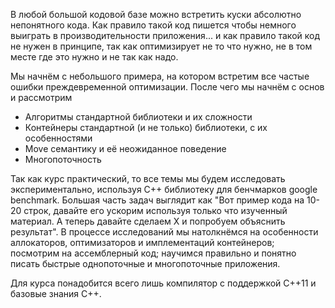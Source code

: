 В любой большой кодовой базе можно встретить куски абсолютно непонятного кода. Как правило такой код пишется чтобы немного выиграть в производительности приложения... и как правило такой код не нужен в принципе, так как оптимизирует не то что нужно, не в том месте где это нужно и не так как надо.

Мы начнём с небольшого примера, на котором встретим все частые ошибки преждевременной оптимизации. После чего мы начнём с основ и рассмотрим
* Алгоритмы стандартной библиотеки и их сложности
* Контейнеры стандартной (и не только) библиотеки, с их особенностями
* Move семантику и её неожиданное поведение
* Многопоточность

Так как курс практический, то все темы мы будем исследовать экспериментально, используя С++ библиотеку для бенчмарков google benchmark. Большая часть задач выглядит как "Вот пример кода на 10-20 строк, давайте его ускорим используя только что изученный материал. А теперь давайте сделаем Х и попробуем объяснить результат". В процессе исследований мы натолкнёмся на особенности аллокаторов, оптимизаторов и имплементаций контейнеров; посмотрим на ассемблерный код; научимся правильно и понятно писать быстрые однопоточные и многопоточные приложения.

Для курса понадобится всего лишь компилятор с поддержкой C++11 и базовые знания C++.